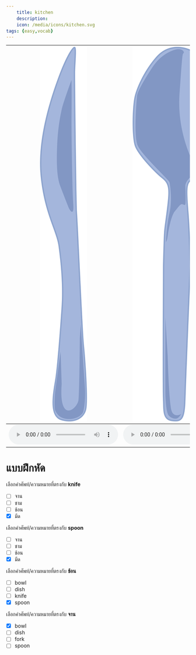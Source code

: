 ```yaml
---
    title: kitchen
    description: 
    icon: /media/icons/kitchen.svg
tags: {easy,vocab}
---
```


<div class="carrousel">

|![](/media/img/kitchen/knife.svg)|![](/media/img/kitchen/spoon.svg)|![](/media/img/kitchen/bowl.svg)|![](/media/img/kitchen/dish.svg)|![](/media/img/kitchen/fork.svg)|
|-------------------------------|-------------------------------|-------------------------------|-------------------------------|-------------------------------|
|![](/media/audio/knife.mp3)|![](/media/audio/spoon.mp3)|![](/media/audio/bowl.mp3)|![](/media/audio/dish.mp3)|![](/media/audio/fork.mp3)|

</div>



# แบบฝึกหัด


 เลือกคำศัพท์/ความหมายที่ตรงกับ **knife**
 - [ ] จาน
 - [ ] ชาม
 - [ ] ช้อน
 - [x] มีด

 เลือกคำศัพท์/ความหมายที่ตรงกับ **spoon**
 - [ ] จาน
 - [ ] ชาม
 - [ ] ช้อน
 - [x] มีด

 เลือกคำศัพท์/ความหมายที่ตรงกับ **ช้อน**
 - [ ] bowl
 - [ ] dish
 - [ ] knife
 - [x] spoon

 เลือกคำศัพท์/ความหมายที่ตรงกับ **จาน**
 - [x] bowl
 - [ ] dish
 - [ ] fork
 - [ ] spoon
